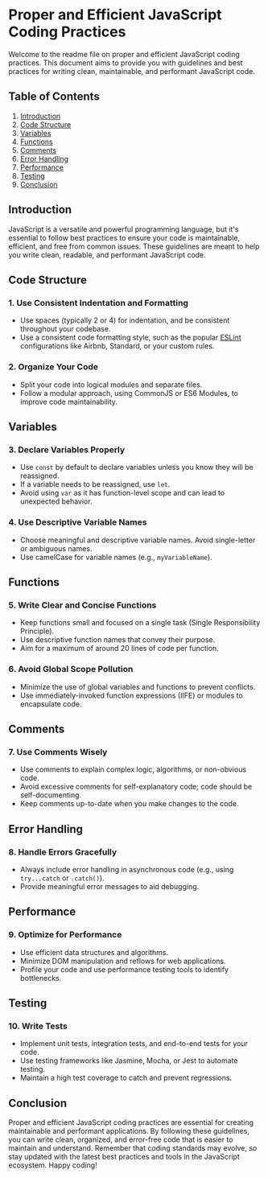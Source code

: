 # Proper and Efficient JavaScript Coding Practices

Welcome to the readme file on proper and efficient JavaScript coding practices. This document aims to provide you with guidelines and best practices for writing clean, maintainable, and performant JavaScript code.

## Table of Contents

1. [Introduction](#introduction)
2. [Code Structure](#code-structure)
3. [Variables](#variables)
4. [Functions](#functions)
5. [Comments](#comments)
6. [Error Handling](#error-handling)
7. [Performance](#performance)
8. [Testing](#testing)
9. [Conclusion](#conclusion)

## Introduction

JavaScript is a versatile and powerful programming language, but it's essential to follow best practices to ensure your code is maintainable, efficient, and free from common issues. These guidelines are meant to help you write clean, readable, and performant JavaScript code.

## Code Structure

### 1. Use Consistent Indentation and Formatting

- Use spaces (typically 2 or 4) for indentation, and be consistent throughout your codebase.
- Use a consistent code formatting style, such as the popular [ESLint](https://eslint.org/) configurations like Airbnb, Standard, or your custom rules.

### 2. Organize Your Code

- Split your code into logical modules and separate files.
- Follow a modular approach, using CommonJS or ES6 Modules, to improve code maintainability.

## Variables

### 3. Declare Variables Properly

- Use `const` by default to declare variables unless you know they will be reassigned.
- If a variable needs to be reassigned, use `let`.
- Avoid using `var` as it has function-level scope and can lead to unexpected behavior.

### 4. Use Descriptive Variable Names

- Choose meaningful and descriptive variable names. Avoid single-letter or ambiguous names.
- Use camelCase for variable names (e.g., `myVariableName`).

## Functions

### 5. Write Clear and Concise Functions

- Keep functions small and focused on a single task (Single Responsibility Principle).
- Use descriptive function names that convey their purpose.
- Aim for a maximum of around 20 lines of code per function.

### 6. Avoid Global Scope Pollution

- Minimize the use of global variables and functions to prevent conflicts.
- Use immediately-invoked function expressions (IIFE) or modules to encapsulate code.

## Comments

### 7. Use Comments Wisely

- Use comments to explain complex logic, algorithms, or non-obvious code.
- Avoid excessive comments for self-explanatory code; code should be self-documenting.
- Keep comments up-to-date when you make changes to the code.

## Error Handling

### 8. Handle Errors Gracefully

- Always include error handling in asynchronous code (e.g., using `try...catch` or `.catch()`).
- Provide meaningful error messages to aid debugging.

## Performance

### 9. Optimize for Performance

- Use efficient data structures and algorithms.
- Minimize DOM manipulation and reflows for web applications.
- Profile your code and use performance testing tools to identify bottlenecks.

## Testing

### 10. Write Tests

- Implement unit tests, integration tests, and end-to-end tests for your code.
- Use testing frameworks like Jasmine, Mocha, or Jest to automate testing.
- Maintain a high test coverage to catch and prevent regressions.

## Conclusion

Proper and efficient JavaScript coding practices are essential for creating maintainable and performant applications. By following these guidelines, you can write clean, organized, and error-free code that is easier to maintain and understand. Remember that coding standards may evolve, so stay updated with the latest best practices and tools in the JavaScript ecosystem. Happy coding!